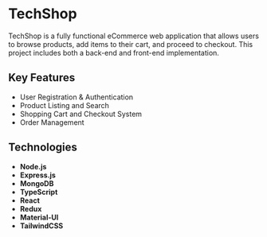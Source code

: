 # TechShop

TechShop is a fully functional eCommerce web application that allows users to browse products, add items to their cart, and proceed to checkout. This project includes both a back-end and front-end implementation.

## Key Features

- User Registration & Authentication
- Product Listing and Search
- Shopping Cart and Checkout System
- Order Management

## Technologies

- **Node.js**
- **Express.js**
- **MongoDB**
- **TypeScript**
- **React**
- **Redux**
- **Material-UI**
- **TailwindCSS**
